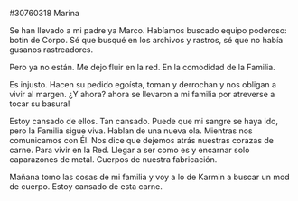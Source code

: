 #30760318 Marina
  
 Se han llevado a mi padre ya Marco.  Habíamos buscado equipo poderoso: botín de Corpo.  Sé que busqué en los archivos y rastros, sé que no había gusanos rastreadores.
  
 Pero ya no están.  Me dejo fluir en la red.  En la comodidad de la Familia.
  
 Es injusto.  Hacen su pedido egoísta, toman y derrochan y nos obligan a vivir al margen.  ¿Y ahora?  ahora se llevaron a mi familia por atreverse a tocar su basura!
  
 Estoy cansado de ellos.  Tan cansado.  Puede que mi sangre se haya ido, pero la Familia sigue viva.  Hablan de una nueva ola.  Mientras nos comunicamos con Él.  Nos dice que dejemos atrás nuestras corazas de carne.  Para vivir en la Red.  Llegar a ser como es y encarnar solo caparazones de metal.  Cuerpos de nuestra fabricación.
  
 Mañana tomo las cosas de mi familia y voy a lo de Karmin a buscar un mod de cuerpo.  Estoy cansado de esta carne.
